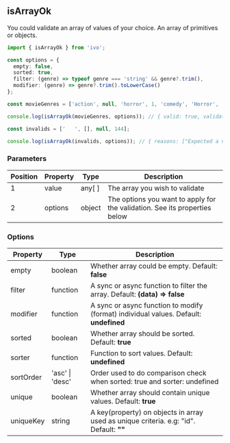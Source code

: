 ## isArrayOk

You could validate an array of values of your choice. An array of primitives or objects.

```ts
import { isArrayOk } from 'ivo';

const options = {
  empty: false,
  sorted: true,
  filter: (genre) => typeof genre === 'string' && genre?.trim(),
  modifier: (genre) => genre?.trim().toLowerCase()
};

const movieGenres = ['action', null, 'horror', 1, 'comedy', 'Horror', 'crime'];

console.log(isArrayOk(movieGenres, options)); // { valid: true, validated: ["action", "comedy", "crime", "horror"] }

const invalids = ['   ', [], null, 144];

console.log(isArrayOk(invalids, options)); // { reasons: ["Expected a non-empty array"], valid: false }
```

### Parameters

| Position | Property | Type   | Description                                                                |
| -------- | -------- | ------ | -------------------------------------------------------------------------- |
| 1        | value    | any[ ] | The array you wish to validate                                             |
| 2        | options  | object | The options you want to apply for the validation. See its properties below |

### Options

| Property  | Type            | Description                                                                             |
| --------- | --------------- | --------------------------------------------------------------------------------------- |
| empty     | boolean         | Whether array could be empty. Default: **false**                                        |
| filter    | function        | A sync or async function to filter the array. Default: **(data) => false**              |
| modifier  | function        | A sync or async function to modify (format) individual values. Default: **undefined**   |
| sorted    | boolean         | Whether array should be sorted. Default: **true**                                       |
| sorter    | function        | Function to sort values. Default: **undefined**                                         |
| sortOrder | 'asc' \| 'desc' | Order used to do comparison check when sorted: true and sorter: undefined               |
| unique    | boolean         | Whether array should contain unique values. Default: **true**                           |
| uniqueKey | string          | A key(property) on objects in array used as unique criteria. e.g: "id". Default: **""** |
